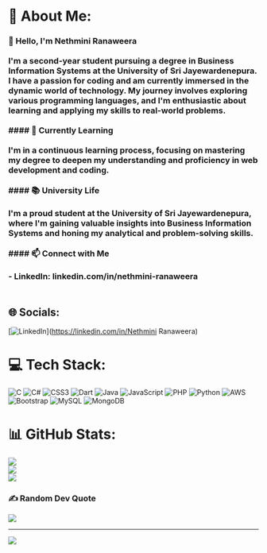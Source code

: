 # 💫 About Me:
### 👋 Hello, I'm Nethmini Ranaweera<br><br>I'm a second-year student pursuing a degree in Business Information Systems at the University of Sri Jayewardenepura. I have a passion for coding and am currently immersed in the dynamic world of technology. My journey involves exploring various programming languages, and I'm enthusiastic about learning and applying my skills to real-world problems.<br><br>#### 🌱 Currently Learning<br><br>I'm in a continuous learning process, focusing on mastering my degree to deepen my understanding and proficiency in web development and coding.<br><br>#### 📚 University Life<br><br>I'm a proud student at the University of Sri Jayewardenepura, where I'm gaining valuable insights into Business Information Systems and honing my analytical and problem-solving skills.<br><br>#### 📫 Connect with Me<br><br>- LinkedIn: linkedin.com/in/nethmini-ranaweera<br><br>


## 🌐 Socials:
[![LinkedIn](https://img.shields.io/badge/LinkedIn-%230077B5.svg?logo=linkedin&logoColor=white)](https://linkedin.com/in/Nethmini Ranaweera) 

# 💻 Tech Stack:
![C](https://img.shields.io/badge/c-%2300599C.svg?style=for-the-badge&logo=c&logoColor=white) ![C#](https://img.shields.io/badge/c%23-%23239120.svg?style=for-the-badge&logo=c-sharp&logoColor=white) ![CSS3](https://img.shields.io/badge/css3-%231572B6.svg?style=for-the-badge&logo=css3&logoColor=white) ![Dart](https://img.shields.io/badge/dart-%230175C2.svg?style=for-the-badge&logo=dart&logoColor=white) ![Java](https://img.shields.io/badge/java-%23ED8B00.svg?style=for-the-badge&logo=openjdk&logoColor=white) ![JavaScript](https://img.shields.io/badge/javascript-%23323330.svg?style=for-the-badge&logo=javascript&logoColor=%23F7DF1E) ![PHP](https://img.shields.io/badge/php-%23777BB4.svg?style=for-the-badge&logo=php&logoColor=white) ![Python](https://img.shields.io/badge/python-3670A0?style=for-the-badge&logo=python&logoColor=ffdd54) ![AWS](https://img.shields.io/badge/AWS-%23FF9900.svg?style=for-the-badge&logo=amazon-aws&logoColor=white) ![Bootstrap](https://img.shields.io/badge/bootstrap-%238511FA.svg?style=for-the-badge&logo=bootstrap&logoColor=white) ![MySQL](https://img.shields.io/badge/mysql-%2300000f.svg?style=for-the-badge&logo=mysql&logoColor=white) ![MongoDB](https://img.shields.io/badge/MongoDB-%234ea94b.svg?style=for-the-badge&logo=mongodb&logoColor=white)
# 📊 GitHub Stats:
![](https://github-readme-stats.vercel.app/api?username=NethminiN&theme=dark&hide_border=false&include_all_commits=false&count_private=false)<br/>
![](https://github-readme-streak-stats.herokuapp.com/?user=NethminiN&theme=dark&hide_border=false)<br/>
![](https://github-readme-stats.vercel.app/api/top-langs/?username=NethminiN&theme=dark&hide_border=false&include_all_commits=false&count_private=false&layout=compact)

### ✍️ Random Dev Quote
![](https://quotes-github-readme.vercel.app/api?type=horizontal&theme=radical)

---
[![](https://visitcount.itsvg.in/api?id=NethminiN&icon=0&color=0)](https://visitcount.itsvg.in)

<!-- Proudly created with GPRM ( https://gprm.itsvg.in ) -->
